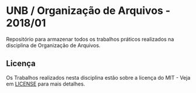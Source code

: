 # UNB / Organização de Arquivos - 2018/01

Repositório para armazenar todos os trabalhos práticos realizados na disciplina de Organização de Arquivos.

## Licença

Os Trabalhos realizados nesta disciplina estão sobre a licença do MIT - Veja em [LICENSE](LICENSE.md) para mais detalhes.